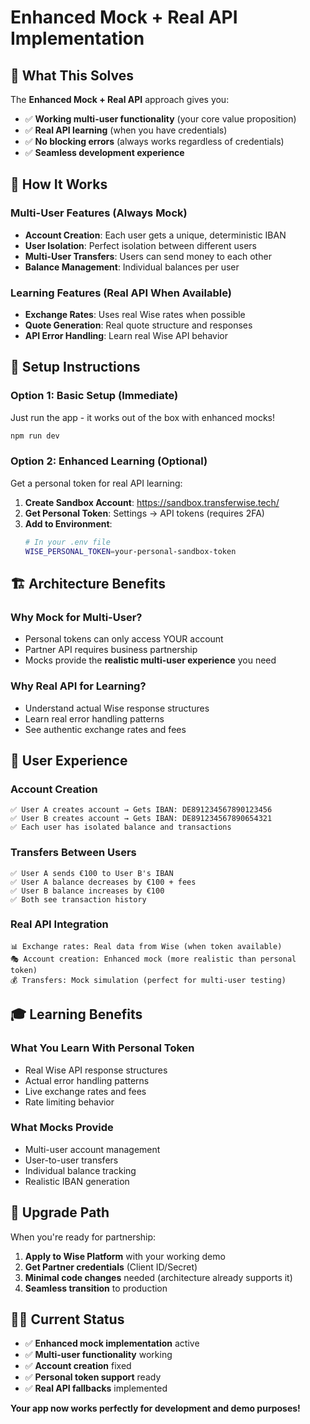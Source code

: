 # Enhanced Mock + Real API Implementation

## 🎯 What This Solves

The **Enhanced Mock + Real API** approach gives you:
- ✅ **Working multi-user functionality** (your core value proposition)
- ✅ **Real API learning** (when you have credentials)
- ✅ **No blocking errors** (always works regardless of credentials)
- ✅ **Seamless development experience**

## 🔧 How It Works

### **Multi-User Features (Always Mock)**
- **Account Creation**: Each user gets a unique, deterministic IBAN
- **User Isolation**: Perfect isolation between different users
- **Multi-User Transfers**: Users can send money to each other
- **Balance Management**: Individual balances per user

### **Learning Features (Real API When Available)**
- **Exchange Rates**: Uses real Wise rates when possible
- **Quote Generation**: Real quote structure and responses
- **API Error Handling**: Learn real Wise API behavior

## 🚀 Setup Instructions

### **Option 1: Basic Setup (Immediate)**
Just run the app - it works out of the box with enhanced mocks!

```bash
npm run dev
```

### **Option 2: Enhanced Learning (Optional)**
Get a personal token for real API learning:

1. **Create Sandbox Account**: https://sandbox.transferwise.tech/
2. **Get Personal Token**: Settings → API tokens (requires 2FA)
3. **Add to Environment**:
   ```bash
   # In your .env file
   WISE_PERSONAL_TOKEN=your-personal-sandbox-token
   ```

## 🏗️ Architecture Benefits

### **Why Mock for Multi-User?**
- Personal tokens can only access YOUR account
- Partner API requires business partnership
- Mocks provide the **realistic multi-user experience** you need

### **Why Real API for Learning?**
- Understand actual Wise response structures
- Learn real error handling patterns
- See authentic exchange rates and fees

## 📱 User Experience

### **Account Creation**
```
✅ User A creates account → Gets IBAN: DE891234567890123456
✅ User B creates account → Gets IBAN: DE891234567890654321
✅ Each user has isolated balance and transactions
```

### **Transfers Between Users**
```
✅ User A sends €100 to User B's IBAN
✅ User A balance decreases by €100 + fees
✅ User B balance increases by €100
✅ Both see transaction history
```

### **Real API Integration**
```
📊 Exchange rates: Real data from Wise (when token available)
🎭 Account creation: Enhanced mock (more realistic than personal token)
💰 Transfers: Mock simulation (perfect for multi-user testing)
```

## 🎓 Learning Benefits

### **What You Learn With Personal Token**
- Real Wise API response structures
- Actual error handling patterns
- Live exchange rates and fees
- Rate limiting behavior

### **What Mocks Provide**
- Multi-user account management
- User-to-user transfers
- Individual balance tracking
- Realistic IBAN generation

## 🔄 Upgrade Path

When you're ready for partnership:
1. **Apply to Wise Platform** with your working demo
2. **Get Partner credentials** (Client ID/Secret)
3. **Minimal code changes** needed (architecture already supports it)
4. **Seamless transition** to production

## 🏃‍♂️ Current Status

- ✅ **Enhanced mock implementation** active
- ✅ **Multi-user functionality** working
- ✅ **Account creation** fixed
- ✅ **Personal token support** ready
- ✅ **Real API fallbacks** implemented

**Your app now works perfectly for development and demo purposes!**